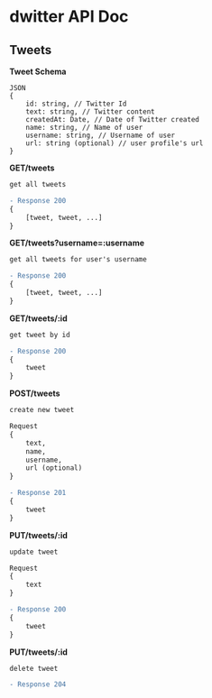 # dwitter API Doc 

## Tweets

**Tweet Schema**
```
JSON
{
    id: string, // Twitter Id
    text: string, // Twitter content
    createdAt: Date, // Date of Twitter created
    name: string, // Name of user
    username: string, // Username of user
    url: string (optional) // user profile's url
}
```
**GET/tweets**
```diff
get all tweets

- Response 200
{
    [tweet, tweet, ...]
}
```
**GET/tweets?username=:username**
```diff
get all tweets for user's username

- Response 200
{
    [tweet, tweet, ...]
}
```
**GET/tweets/:id**
```diff
get tweet by id

- Response 200
{
    tweet
}
```
**POST/tweets**
```diff
create new tweet

Request
{
    text,
    name,
    username,
    url (optional)
}

- Response 201
{
    tweet
}
```
**PUT/tweets/:id**
```diff
update tweet

Request
{
    text
}

- Response 200
{
    tweet
}
```
**PUT/tweets/:id**
```diff
delete tweet

- Response 204
```